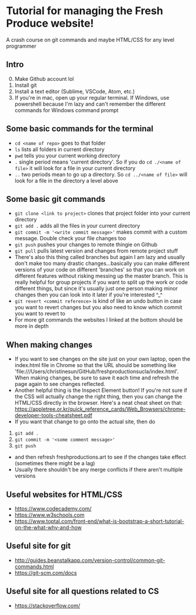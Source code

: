 # Tutorial for managing the Fresh Produce website!

A crash course on git commands and maybe HTML/CSS for any level programmer 

## Intro
0. Make Github account lol
1. Install git
2. Install a text editor (Sublime, VSCode, Atom, etc.)
3. If you're in mac, open up your regular terminal. If Windows, use powershell because I'm lazy and can't remember the different commands for Windows command prompt

## Some basic commands for the terminal 
- `cd <name of repo>` goes to that folder
- `ls` lists all folders in current directory
- `pwd` tells you your current working directory
- `.` single period means 'current directory'. So if you do `cd ./<name of file>` it will look for a file in your current directory
- `..` two periods mean to go up a directory. So `cd ../<name of file>` will look for a file in the directory a level above

## Some basic git commands 
- `git clone <link to project>` clones that project folder into your current directory
- `git add .` adds all the files in your current directory
- `git commit -m '<write commit message>'` makes commit with a custom message. Double check your file changes too
- `git push` pushes your changes to remote thingie on Github
- `git pull` pulls latest version and changes from remote project stuff
- There's also this thing called branches but again I am lazy and usually don't make too many drastic changes...basically you can make different versions of your code on different 'branches' so that you can work on different features without risking messing up the master branch. This is really helpful for group projects if you want to split up the work or code different things, but since it's usually just one person making minor changes then you can look into it later if you're interested ^_^
- `git revert <commit reference>` is kind of like an undo button in case you want to revert changes but you also need to know which commit you want to revert to
- For more git commands the websites I linked at the bottom should be more in depth

## When making changes
- If you want to see changes on the site just on your own laptop, open the index.html file in Chrome so that the URL should be something like 'file:///Users/christinesun/GitHub/freshproductionsucla/index.html'. When making changes, be sure to save it each time and refresh the page again to see changes reflected. 
- Another helpful thing is the Inspect Element button! If you're not sure if the CSS will actually change the right thing, then you can change the HTML/CSS directly in the browser. Here's a neat cheat sheet on that: https://appletree.or.kr/quick_reference_cards/Web_Browsers/chrome-developer-tools-cheatsheet.pdf
- If you want that change to go onto the actual site, then do 
1. `git add .`
2. `git commit -m '<some comment message>'`
3. `git push`
- and then refresh freshproductions.art to see if the changes take effect (sometimes there might be a lag)
- Usually there shouldn't be any merge conflicts if there aren't multiple versions

## Useful websites for HTML/CSS
- https://www.codecademy.com/
- https://www.w3schools.com
- https://www.toptal.com/front-end/what-is-bootstrap-a-short-tutorial-on-the-what-why-and-how

## Useful site for git
- http://guides.beanstalkapp.com/version-control/common-git-commands.html
- https://git-scm.com/docs

## Useful site for all questions related to CS
- https://stackoverflow.com/
